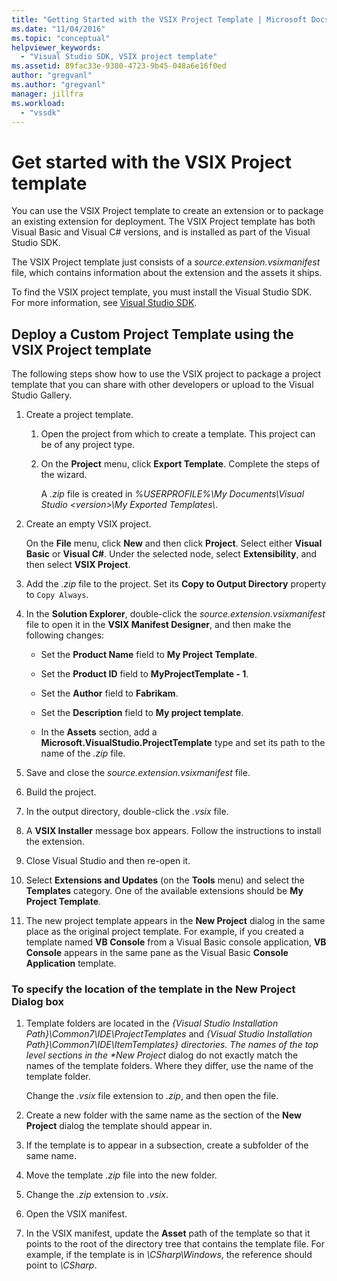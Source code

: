 ```yaml
---
title: "Getting Started with the VSIX Project Template | Microsoft Docs"
ms.date: "11/04/2016"
ms.topic: "conceptual"
helpviewer_keywords: 
  - "Visual Studio SDK, VSIX project template"
ms.assetid: 89fac33e-9380-4723-9b45-048a6e16f0ed
author: "gregvanl"
ms.author: "gregvanl"
manager: jillfra
ms.workload: 
  - "vssdk"
---
```

# Get started with the VSIX Project template
You can use the VSIX Project template to create an extension or to package an existing extension for deployment. The VSIX Project template has both Visual Basic and Visual C# versions, and is installed as part of the Visual Studio SDK.  

 The VSIX Project template just consists of a *source.extension.vsixmanifest* file, which contains information about the extension and the assets it ships.  

 To find the VSIX project template, you must install the Visual Studio SDK. For more information, see [Visual Studio SDK](../extensibility/visual-studio-sdk.md).  

## Deploy a Custom Project Template using the VSIX Project template  
 The following steps show how to use the VSIX project to package a project template that you can share with other developers or upload to the Visual Studio Gallery.  

1.  Create a project template.  

    1.  Open the project from which to create a template. This project can be of any project type.  

    2.  On the **Project** menu, click **Export Template**. Complete the steps of the wizard.  

         A *.zip* file is created in *%USERPROFILE%\My Documents\Visual Studio \<version>\My Exported Templates\\*.  

2.  Create an empty VSIX project.  

     On the **File** menu, click **New** and then click **Project**. Select either **Visual Basic** or **Visual C#**. Under the selected node, select **Extensibility**, and then select **VSIX Project**.  

3.  Add the *.zip* file to the project. Set its **Copy to Output Directory** property to `Copy Always`.  

4.  In the **Solution Explorer**, double-click the *source.extension.vsixmanifest* file to open it in the **VSIX Manifest Designer**, and then make the following changes:  

    -   Set the **Product Name** field to **My Project Template**.  

    -   Set the **Product ID** field to **MyProjectTemplate - 1**.  

    -   Set the **Author** field to **Fabrikam**.  

    -   Set the **Description** field to **My project template**.  

    -   In the **Assets** section, add a **Microsoft.VisualStudio.ProjectTemplate** type and set its path to the name of the *.zip* file.  

5.  Save and close the *source.extension.vsixmanifest* file.  

6.  Build the project.  

7.  In the output directory, double-click the *.vsix* file.  

8.  A **VSIX Installer** message box appears. Follow the instructions to install the extension.  

9. Close Visual Studio and then re-open it.  

10. Select **Extensions and Updates** (on the **Tools** menu) and select the **Templates** category. One of the available extensions should be **My Project Template**.  

11. The new project template appears in the **New Project** dialog in the same place as the original project template. For example, if you created a template named **VB Console** from a Visual Basic console application, **VB Console** appears in the same pane as the Visual Basic **Console Application** template.  

### To specify the location of the template in the New Project Dialog box  

1. Template folders are located in the *{Visual Studio Installation Path}\Common7\IDE\ProjectTemplates* and <em>{Visual Studio Installation Path}\Common7\IDE\ItemTemplates} directories. The names of the top level sections in the **New Project</em>* dialog do not exactly match the names of the template folders. Where they differ, use the name of the template folder.  

    Change the *.vsix* file extension to *.zip*, and then open the file.  

2. Create a new folder with the same name as the section of the **New Project** dialog the template should appear in.  

3. If the template is to appear in a subsection, create a subfolder of the same name.  

4. Move the template *.zip* file into the new folder.  

5. Change the *.zip* extension to *.vsix*.  

6. Open the VSIX manifest.  

7. In the VSIX manifest, update the **Asset** path of the template so that it points to the root of the directory tree that contains the template file. For example, if the template is in *\CSharp\Windows*, the reference should point to *\CSharp*.
